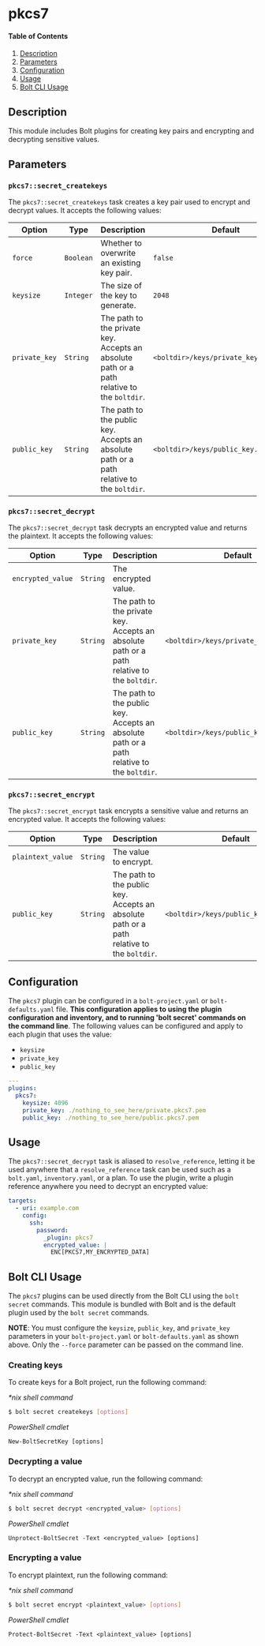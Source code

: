 # pkcs7

#### Table of Contents

1. [Description](#description)
1. [Parameters](#parameters)
1. [Configuration](#configuration)
1. [Usage](#usage)
1. [Bolt CLI Usage](#bolt-cli-usage)

## Description

This module includes Bolt plugins for creating key pairs and encrypting and decrypting sensitive values.

## Parameters

### `pkcs7::secret_createkeys`

The `pkcs7::secret_createkeys` task creates a key pair used to encrypt and decrypt values. It accepts the following values:

| Option | Type | Description | Default |
| ------ | ---- | ----------- | ------- |
| `force` | `Boolean` | Whether to overwrite an existing key pair. | `false` |
| `keysize` | `Integer` | The size of the key to generate. | `2048` |
| `private_key` | `String` | The path to the private key. Accepts an absolute path or a path relative to the `boltdir`. | `<boltdir>/keys/private_key.pkcs7.pem` |
| `public_key` | `String` | The path to the public key. Accepts an absolute path or a path relative to the `boltdir`. | `<boltdir>/keys/public_key.pkcs7.pem` |

### `pkcs7::secret_decrypt`

The `pkcs7::secret_decrypt` task decrypts an encrypted value and returns the plaintext. It accepts the following values:

| Option | Type | Description | Default |
| ------ | ---- | ----------- | ------- |
| `encrypted_value` | `String` | The encrypted value. |
| `private_key` | `String` | The path to the private key. Accepts an absolute path or a path relative to the `boltdir`. | `<boltdir>/keys/private_key.pkcs7.pem` |
| `public_key` | `String` | The path to the public key. Accepts an absolute path or a path relative to the `boltdir`. | `<boltdir>/keys/public_key.pkcs7.pem` |

### `pkcs7::secret_encrypt`

The `pkcs7::secret_encrypt` task encrypts a sensitive value and returns an encrypted value. It accepts the following values:

| Option | Type | Description | Default |
| ------ | ---- | ----------- | ------- |
| `plaintext_value` | `String` | The value to encrypt. |
| `public_key` | `String` | The path to the public key. Accepts an absolute path or a path relative to the `boltdir`. | `<boltdir>/keys/public_key.pkcs7.pem` |

## Configuration

The `pkcs7` plugin can be configured in a `bolt-project.yaml` or `bolt-defaults.yaml` file. **This
configuration applies to using the plugin configuration and inventory, and to running 'bolt secret'
commands on the command line**. The following values can be configured and apply to each plugin that
uses the value:

- `keysize`
- `private_key`
- `public_key`

```yaml
---
plugins:
  pkcs7:
    keysize: 4096
    private_key: ./nothing_to_see_here/private.pkcs7.pem
    public_key: ./nothing_to_see_here/public.pkcs7.pem
```

## Usage

The `pkcs7::secret_decrypt` task is aliased to `resolve_reference`, letting it be used anywhere that a
`resolve_reference` task can be used such as a `bolt.yaml`, `inventory.yaml`, or a plan. To use the
plugin, write a plugin reference anywhere you need to decrypt an encrypted value:

```yaml
targets:
  - uri: example.com
    config:
      ssh:
        password:
          _plugin: pkcs7
          encrypted_value: |
            ENC[PKCS7,MY_ENCRYPTED_DATA]
```

## Bolt CLI Usage

The `pkcs7` plugins can be used directly from the Bolt CLI using the `bolt secret` commands. This module
is bundled with Bolt and is the default plugin used by the `bolt secret` commands.

**NOTE**: You must configure the `keysize`, `public_key`, and `private_key` parameters in your
`bolt-project.yaml` or `bolt-defaults.yaml` as shown above. Only the `--force` parameter can be
passed on the command line.

### Creating keys

To create keys for a Bolt project, run the following command:

_\*nix shell command_

```bash
$ bolt secret createkeys [options]
```

_PowerShell cmdlet_

```
New-BoltSecretKey [options]
```

### Decrypting a value

To decrypt an encrypted value, run the following command:

_\*nix shell command_

```bash
$ bolt secret decrypt <encrypted_value> [options]
```

_PowerShell cmdlet_

```
Unprotect-BoltSecret -Text <encrypted_value> [options]
```

### Encrypting a value

To encrypt plaintext, run the following command:

_\*nix shell command_

```bash
$ bolt secret encrypt <plaintext_value> [options]
```

_PowerShell cmdlet_

```
Protect-BoltSecret -Text <plaintext_value> [options]
```
